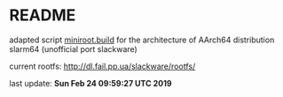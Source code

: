 # README #

adapted script [miniroot.build](http://slackware.uk/slackwarearm/slackwarearm-devtools/minirootfs/scripts/miniroot.build) for the architecture of AArch64 distribution slarm64 (unofficial port slackware)

current rootfs: http://dl.fail.pp.ua/slackware/rootfs/

last update: **Sun Feb 24 09:59:27 UTC 2019**
